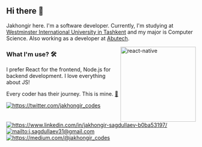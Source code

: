 ## Hi there 👋
Jakhongir here. I'm a software developer. Currently, I'm studying at [Westminster International University in Tashkent](http://www.wiut.uz/) and my major is Computer Science. Also working as a developer at [Abutech](https://t.me/abutechuz/).

<img src="https://github.com/ezranbayantemur/ezranbayantemur/blob/master/animation_500_kd7ngokt.gif" alt="react-native" width=200 height=200 align="right">

### What I'm use? 🛠  
I prefer React for the frontend, Node.js for backend development. I love everything about JS!

Every coder has their journey. This is mine. [📝](https://t.me/jakhongir_codes/)


<a href="https://twitter.com/jakhongir_codes" target="_blank">
    <img src="https://img.shields.io/badge/%20-twitter-%231DA1F2" alt="https://twitter.com/jakhongir_codes">
</a>
<a href="https://www.linkedin.com/in/jakhongir-sagdullaev-b0ba53197/" target="_blank">
    <img src="https://img.shields.io/badge/%20-linkedin-0072b1" alt="https://www.linkedin.com/in/jakhongir-sagdullaev-b0ba53197/">
</a>

<a href="mailto:j.sagdullaev31@gmail.com" target="_blank">
    <img src="https://img.shields.io/badge/%20-gmail-B23121" alt="mailto:j.sagdullaev31@gmail.com">
</a>

<a href="https://medium.com/@jakhongir_codes" target="_blank">
    <img src="https://img.shields.io/badge/%20-medium-black" alt="https://medium.com/@jakhongir_codes">
</a>
